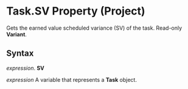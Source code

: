 
# Task.SV Property (Project)

Gets the earned value scheduled variance (SV) of the task. Read-only  **Variant**.


## Syntax

 _expression_. **SV**

 _expression_ A variable that represents a **Task** object.

